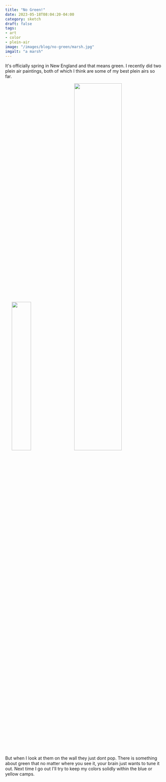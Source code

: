 ```yaml
---
title: "No Green!"
date: 2023-05-18T08:04:20-04:00
category: sketch
draft: false
tags: 
- art
- color
- plein-air
image: "/images/blog/no-green/marsh.jpg"
imgalt: "a marsh"
---
```

It's officially spring in New England and that means green.
I recently did two plein air paintings, both of which I think are some of my best plein airs so far.
<div>
<img src="/static/images/blog/no-green/woodland-clearing.jpg" width="35%" class="image-float-left" style="padding-inline:1.5em;">
<img src="/static/images/blog/no-green/marsh.jpg" width="55%" "padding-inline:1.5em;">
</div>

But when I look at them on the wall they just dont pop.
There is something about green that no matter where you see it, your brain just wants to tune it out.
Next time I go out I'll try to keep my colors solidly within the blue or yellow camps.
